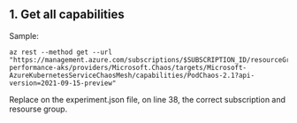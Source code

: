 ## 1. Get all capabilities
Sample: 
```console
az rest --method get --url "https://management.azure.com/subscriptions/$SUBSCRIPTION_ID/resourceGroups/$RESOURCE_GROUP/providers/Microsoft.ContainerService/managedClusters/demo-performance-aks/providers/Microsoft.Chaos/targets/Microsoft-AzureKubernetesServiceChaosMesh/capabilities/PodChaos-2.1?api-version=2021-09-15-preview"
```

Replace on the experiment.json file, on line 38, the correct subscription and resourse group.